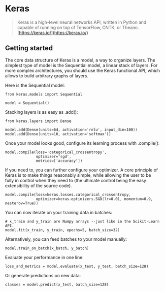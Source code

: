 # Keras

> Keras is a high-level neural networks API, written in Python and capable of running on top of TensorFlow, CNTK, or Theano.
> [https://keras.io/](https://keras.io/)

## Getting started
The core data structure of Keras is a model, a way to organize layers. The simplest type of model is the Sequential model, a linear stack of layers. For more complex architectures, you should use the Keras functional API, which allows to build arbitrary graphs of layers.

Here is the Sequential model:

```
from keras.models import Sequential

model = Sequential()
```

Stacking layers is as easy as .add():

```
from keras.layers import Dense

model.add(Dense(units=64, activation='relu', input_dim=100))
model.add(Dense(units=10, activation='softmax'))
```

Once your model looks good, configure its learning process with .compile():

```
model.compile(loss='categorical_crossentropy',
              optimizer='sgd',
              metrics=['accuracy'])
```
If you need to, you can further configure your optimizer. A core principle of Keras is to make things reasonably simple, while allowing the user to be fully in control when they need to (the ultimate control being the easy extensibility of the source code).

```
model.compile(loss=keras.losses.categorical_crossentropy,
              optimizer=keras.optimizers.SGD(lr=0.01, momentum=0.9, nesterov=True))
```

You can now iterate on your training data in batches:

```
# x_train and y_train are Numpy arrays --just like in the Scikit-Learn API.
model.fit(x_train, y_train, epochs=5, batch_size=32)
```

Alternatively, you can feed batches to your model manually:

```
model.train_on_batch(x_batch, y_batch)
```

Evaluate your performance in one line:

```
loss_and_metrics = model.evaluate(x_test, y_test, batch_size=128)
```

Or generate predictions on new data:

```
classes = model.predict(x_test, batch_size=128)
```
